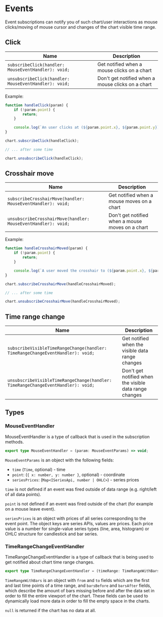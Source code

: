 # Events

Event subscriptions can notify you of such chart/user interactions as mouse clicks/moving of mouse cursor and changes of the chart visible time range.

## Click

|Name|Description|
|-|-|
|`subscribeClick(handler: MouseEventHandler): void;`|Get notified when a mouse clicks on a chart|
|`unsubscribeClick(handler: MouseEventHandler): void;`|Don't get notified when a mouse clicks on a chart|

Example:

```javascript
function handleClick(param) {
    if (!param.point) {
        return;
    }

    console.log(`An user clicks at (${param.point.x}, ${param.point.y}) point, the time is ${param.time}`);
}

chart.subscribeClick(handleClick);

// ... after some time

chart.unsubscribeClick(handleClick);
```

## Crosshair move

|Name|Description|
|-|-|
|`subscribeCrosshairMove(handler: MouseEventHandler): void;`|Get notified when a mouse moves on a chart|
|`unsubscribeCrosshairMove(handler: MouseEventHandler): void;`|Don't get notified when a mouse moves on a chart|

Example:

```javascript
function handleCrosshairMoved(param) {
    if (!param.point) {
        return;
    }

    console.log(`A user moved the crosshair to (${param.point.x}, ${param.point.y}) point, the time is ${param.time}`);
}

chart.subscribeCrosshairMove(handleCrosshairMoved);

// ... after some time

chart.unsubscribeCrosshairMove(handleCrosshairMoved);
```

## Time range change

|Name|Description|
|-|-|
|`subscribeVisibleTimeRangeChange(handler: TimeRangeChangeEventHandler): void;`|Get notified when the visible data range changes|
|`unsubscribeVisibleTimeRangeChange(handler: TimeRangeChangeEventHandler): void;`|Don't get notified when the visible data range changes|

## Types

### MouseEventHandler

MouseEventHandler is a type of callback that is used in the subscription methods.

```typescript
export type MouseEventHandler = (param: MouseEventParams) => void;
```

`MouseEventParams` is an object with the following fields:

- `time` (`Time`, optional) - time
- `point`: (`{ x: number, y: number }`, optional) - coordinate
- `seriesPrices`: (`Map<ISeriesApi, number | OHLC>`) - series prices

`time` is not defined if an event was fired outside of data range (e.g. right/left of all data points).

`point` is not defined if an event was fired outside of the chart (for example on a mouse leave event).

`seriesPrices` is an object with prices of all series corresponding to the event point. The object keys are series APIs, values are prices. Each price value is a number for single-value series types (line, area, histogram) or OHLC structure for candlestick and bar series.

### TimeRangeChangeEventHandler

TimeRangeChangeEventHandler is a type of callback that is being used to get notified about chart time range changes.

```typescript
export type TimeRangeChangeEventHandler = (timeRange: TimeRangeWithBars | null) => void;
```

`TimeRangeWithBars` is an object with `from` and `to` fields which are the first and last time points of a time range, and `barsBefore` and `barsAfter` fields, which describe the amount of bars missing before and after the data set in order to fill the entire viewport of the chart. These fields can be used to dynamically load more data in order to fill the empty space in the charts.

`null` is returned if the chart has no data at all.
